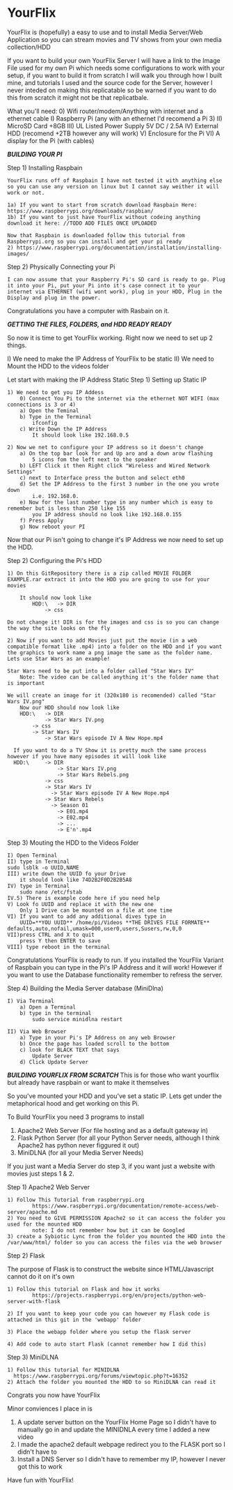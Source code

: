 # YourFlix
YourFlix is (hopefully) a easy to use and to install Media Server/Web Application so you can stream movies and TV shows from your own media collection/HDD

If you want to build your own YourFlix Server I will have a link to the Image File used for my own Pi which needs some configurations to work with your setup, if you want to build it from scratch I will walk you through how I built mine, and tutorials I used and the source code for the Server, however I never inteded on making this replicatable so be warned if you want to do this from scratch it might not be that replicatbale.

What you'll need:
  0) Wifi router/modem/Anything with internet and a ethernet cable
  I) Raspberry Pi (any with an ethernet I'd recomend a Pi 3)
  II) MicroSD Card +8GB
  III) UL Listed Power Supply 5V DC / 2.5A
  IV) External HDD (recomend +2TB however any will work)
  V) Enclosure for the Pi
  VI) A display for the Pi (with cables)


***BUILDING YOUR PI***

Step 1) Installing Raspbain

  	YourFlix runs off of Raspbain I have not tested it with anything else so you can use any version on linux but I cannot say weither it will work or not.

	1a) If you want to start from scratch download Raspbain Here: https://www.raspberrypi.org/downloads/raspbian/
  	1b) If you want to just have YourFlix without codeing anything download it here: //TODO ADD FILES ONCE UPLOADED
  
  	Now that Raspbain is downloaded follow this tutorial from Raspberrypi.org so you can install and get your pi ready
  	2) https://www.raspberrypi.org/documentation/installation/installing-images/

Step 2) Physically Connecting your Pi

	I can now assume that your Raspberry Pi's SD card is ready to go. Plug it into your Pi, put your Pi into it's case connect it to your internet via ETHERNET (wifi wont work), plug in your HDD, Plug in the Display and plug in the power.
 
Congratulations you have a computer with Rasbain on it.

***GETTING THE FILES, FOLDERS, and HDD READY READY***

So now it is time to get YourFlix working. Right now we need to set up 2 things.

I) We need to make the IP Address of YourFlix to be static
II) We need to Mount the HDD to the videos folder

Let start with making the IP Address Static
Step 1) Setting up Static IP

	1) We need to get you IP Addess
		0) Connect You Pi to the internet via the ethernet NOT WIFI (max connections is 3 or 4) 
		a) Open the Teminal
		b) Type in the Terminal
			ifconfig
		c) Write Down the IP Address
			It should look like 192.168.0.5

	2) Now we net to configure your IP address so it doesn't change
		a) On the top bar look for and Up aro and a down arow flashing
			5 icons fom the left next to the speaker
		b) LEFT Click it then Right click "Wireless and Wired Network Settings"
		c) next to Interface press the button and select eth0
		d) Set the IP Address to the first 3 number in the one you wrote down
			i.e. 192.168.0.
		e) Now for the last number type in any number which is easy to remember but is less than 250 like 155
			you IP address should no look like 192.168.0.155
		f) Press Apply
		g) Now reboot your PI

Now that our Pi isn't going to change it's IP Address we now need to set up the HDD.

Step 2) Configuring the Pi's HDD
	
	1) On this GitRepository there is a zip called MOVIE FOLDER EXAMPLE.rar extract it into the HDD you are going to use for your movies
		
		It should now look like
			HDD:\ 	-> DIR
				-> css
	
	Do not change it! DIR is for the images and css is so you can change the way the site looks on the fly
	
	2) Now if you want to add Movies just put the movie (in a web compatible format like .mp4) into a folder on the HDD and if you want the graphics to work name a png image the same as the folder name. Lets use Star Wars as an example!
      
	Star Wars need to be put into a folder called "Star Wars IV"
		Note: The video can be called anything it's the folder name that is important
        
	We will create an image for it (320x180 is recomended) called "Star Wars IV.png"
      	Now our HDD should now look like
		HDD:\ 	-> DIR
				-> Star Wars IV.png
			-> css
			-> Star Wars IV
				-> Star Wars episode IV A New Hope.mp4
                  
      If you want to do a TV Show it is pretty much the same process however if you have many episodes it will look like
      HDD:\ 	-> DIR
                    -> Star Wars IV.png
                    -> Star Wars Rebels.png
                -> css
                -> Star Wars IV
                  -> Star Wars episode IV A New Hope.mp4
                -> Star Wars Rebels
                  -> Season 01
                    -> E01.mp4
                    -> E02.mp4
                    -> ...
                    -> E'n'.mp4

Step 3) Mouting the HDD to the Videos Folder
	
	I) Open Terminal
	II) type in Terminal
	sudo lsblk -o UUID,NAME
	III) write down the UUID fo your Drive
		it should look like 74D2B2F0D2B2B5A8
	IV) type in Terminal
		sudo nano /etc/fstab
	IV.5) There is example code here if you need help
	V) Look fo UUID and replace it with the new one
		Only 1 Drive can be mounted on a file at one time
	VI) If you want to add any additional dives type in
		UUID=**YOU UUID** /home/pi/Videos **THE DRIVES FILE FORMATE** defaults,auto,nofail,umask=000,user0,users,Susers,rw,0,0
	VII)press CTRL and X to quit
		press Y then ENTER to save
	VIII) type reboot in the terminal

Congratulations YourFlix is ready to run. If you installed the YourFlix Variant of Raspbain you can type in the Pi's IP Address and it will work! However if you want to use the Database functionality remember to refress the server.

Step 4) Building the Media Server database (MiniDlna)

	I) Via Terminal
		a) Open a Terminal
		b) type in the terminal
			sudo service minidlna restart

	II) Via Web Browser
		a) Type in your Pi's IP Address on any web Browser
		b) Once the page has loaded scroll to the bottom
		c) look for BLACK TEXT that says
			Update Server
		d) Click Update Server

***BUILDING YOURFLIX FROM SCRATCH***
This is for those who want yourflix but already have raspbain or want to make it themselves

So you've mounted your HDD and you've set a static IP. Lets get under the metaphorical hood and get working on this Pi.

To Build YourFlix you need 3 programs to install

1) Apache2 Web Server (For file hosting and as a default gateway in)
2) Flask Python Server (for all your Python Server needs, although I think Apache2 has python never figgured it out)
3) MiniDLNA (for all your Media Server Needs)

If you just want a Media Server do step 3, if you want just a website with movies just steps 1 & 2.

Step 1) Apache2 Web Server

	1) Follow This Tutorial from raspberrypi.org
    		https://www.raspberrypi.org/documentation/remote-access/web-server/apache.md
  	2) You need to GIVE PERMISSION Apache2 so it can access the folder you used for the mounted HDD
    		note: I do not remember how but it can be Googled
  	3) create a Sybiotic Lync from the folder you mounted the HDD into the /var/www/html/ folder so you can access the files via the web browser
  
Step 2) Flask

The purpose of Flask is to construct the website since HTML/Javascript cannot do it on it's own

	1) Follow this tutorial on Flask and how it works
    		https://projects.raspberrypi.org/en/projects/python-web-server-with-flask
  	
	2) If you want to keep your code you can however my Flask code is attached in this git in the 'webapp' folder
  	
	3) Place the webapp folder where you setup the flask server
  	
	4) Add code to auto start Flask (cannot remember how I did this)
  
Step 3) MiniDLNA

    1) Follow this tutorial for MINIDLNA
      https://www.raspberrypi.org/forums/viewtopic.php?t=16352
    2) Attach the folder you mounted the HDD to so MiniDLNA can read it
    
Congrats you now have YourFlix

Minor conviences I place in is
1) A update server button on the YourFlix Home Page so I didn't have to manually go in and update the MINIDNLA every time I added a new video
2) I made the apache2 default webpage redirect you to the FLASK port so I didn't have to
3) Install a DNS Server so I didn't have to remember my IP, however I never got this to work

Have fun with YourFlix!
